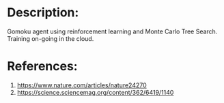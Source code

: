 # Description:

Gomoku agent using reinforcement learning and Monte Carlo Tree Search. Training on-going in the cloud.

# References:
  1. https://www.nature.com/articles/nature24270
  2. https://science.sciencemag.org/content/362/6419/1140
